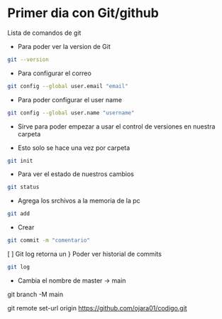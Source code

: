 # Primer dia con Git/github

Lista de comandos de git

* Para poder ver la version de Git

```bash
git --version
```

* Para configurar el correo

```bash
git config --global user.email "email"
```

* Para poder configurar el user name

```bash
git config --global user.name "username"
```

* Sirve para poder empezar a usar el control de versiones en nuestra carpeta

* Esto solo se hace una vez por carpeta

```bash
git init
```
* Para ver el estado de nuestros cambios

```bash
git status
```



* Agrega los srchivos a la memoria de la pc

```bash
git add
```

* Crear 

```bash
git commit -m "comentario"
```

[ ] Git log retorna un } Poder ver historial de commits

```bash
git log
```

* Cambia el nombre de master -> main

git branch -M main

git remote set-url origin https://github.com/ojara01/codigo.git